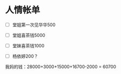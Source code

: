 # 人情帐单

- [ ] 堂姐第一次见华华500
- [ ] 堂姐喜茶钱5000
- [ ] 堂妹喜茶钱1000
- [ ] 杨依婷200？


我妈的钱：28000+3000+15000+16700-2000 = 60700